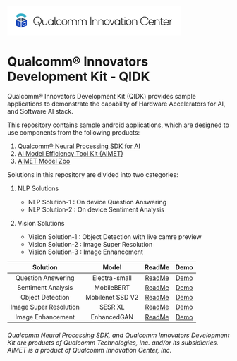 ![Screenshot](./images/logo-quic-on@h68.png)

# Qualcomm® Innovators Development Kit - QIDK

Qualcomm® Innovators Development Kit (QIDK) provides sample applications to demonstrate the capability of Hardware Accelerators for AI, and Software AI stack. 

This repository contains sample android applications, which are designed to use components from the following products: 

1. [Qualcomm® Neural Processing SDK for AI](https://developer.qualcomm.com/software/qualcomm-neural-processing-sdk)
2. [AI Model Efficiency Tool Kit (AIMET)](https://github.com/quic/aimet)
3. [AIMET Model Zoo](https://github.com/quic/aimet-model-zoo)

Solutions in this repository are divided into two categories:

1. NLP Solutions
   - NLP Solution-1 : On device Question Answering
   - NLP Solution-2 : On device Sentiment Analysis

2. Vision Solutions
   - Vision Solution-1 : Object Detection with live camre preview
   - Vision Solution-2 : Image Super Resolution
   - Vision Solution-3 : Image Enhancement 

|   Solution   |   Model   |   ReadMe |  Demo   |
|    :---:     |    :---:  |   :---:  |  :---:  |
|   Question Answering       |  Electra-small     |  [ReadMe](https://github.qualcomm.com/rneti/QIDK/blob/master/NLPSolution1-QuestionAnswering/README.md) |   [Demo](https://github.qualcomm.com/storage/user/15164/files/390d6fff-3f02-4494-a648-9dc21f5435ce)   |
|   Sentiment Analysis       |  MobileBERT     |  [ReadMe](https://github.qualcomm.com/rneti/QIDK/blob/master/NLPSolution2-SentimentAnalysis/README.md)  |   [Demo](https://github.qualcomm.com/storage/user/15164/files/d6d1f345-b1fa-4cda-bd3e-e9f913af7263)   |
|   Object Detection       |   Mobilenet SSD V2    | [ReadMe](https://github.qualcomm.com/rneti/QIDK/blob/master/VisionSolution1-ObjectDetection/README.md) |   [Demo](https://github.qualcomm.com/rneti/QIDK/blob/master/VisionSolution1-ObjectDetection/demo/ObjectDetection-Demo.gif)   |
|   Image Super Resolution       |   SESR XL    | [ReadMe](https://github.qualcomm.com/rneti/QIDK/blob/master/VisionSolution2-ImageSuperResolution/README.md) |   [Demo](https://github.qualcomm.com/rneti/QIDK/blob/master/VisionSolution2-ImageSuperResolution/demo/VisionSolution2-ImageSuperResolution.gif)   |
|   Image Enhancement       |   EnhancedGAN    | [ReadMe](./VisionSolution3-ImageEnhancement/README.md)  |   [Demo](./VisionSolution3-ImageEnhancement/demo/VisionSolution3-ImageEnhancement.gif)   |


###### *Qualcomm Neural Processing SDK, and Qualcomm Innovators Development Kit are products of Qualcomm Technologies, Inc. and/or its subsidiaries. AIMET is a product of Qualcomm Innovation Center, Inc.*
